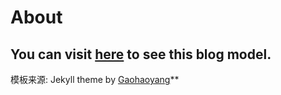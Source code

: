 # About
You can visit [here](http://gaohaoyang.github.io) to see this blog model.
---
模板来源:  Jekyll theme by [Gaohaoyang](https://github.com/Gaohaoyang/gaohaoyang.github.io)**



